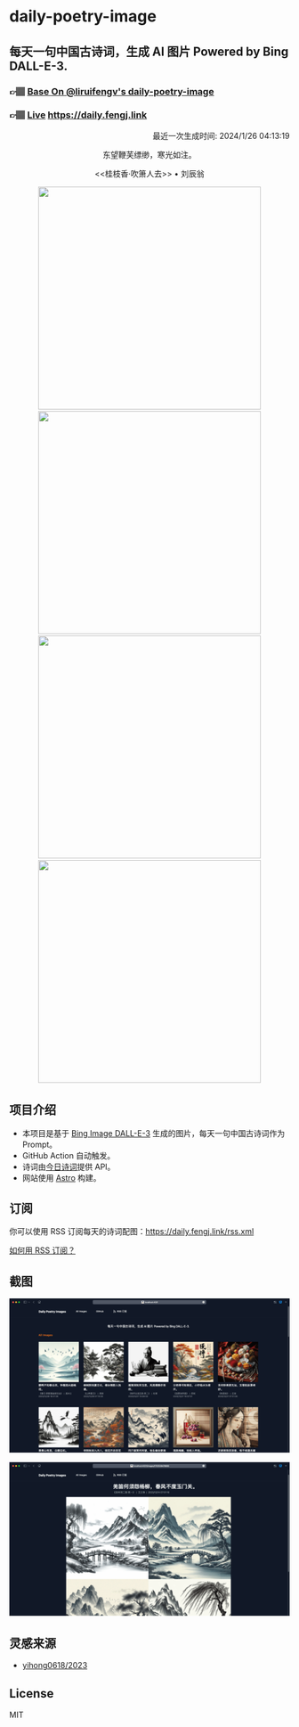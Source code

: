 
# daily-poetry-image

## 每天一句中国古诗词，生成 AI 图片 Powered by Bing DALL-E-3.

### 👉🏽 [Base On @liruifengv's daily-poetry-image](https://github.com/liruifengv/daily-poetry-image)

### 👉🏽 [Live](https://daily.fengj.link) https://daily.fengj.link

<p align="right">
  最近一次生成时间: 2024/1/26 04:13:19
</p>
<p align="center">
东望鞭芙缥缈，寒光如注。
</p>
<p align="center">
<<桂枝香·吹箫人去>> • 刘辰翁
</p>
<p align="center">
<img src="https://tse2.mm.bing.net/th/id/OIG.qZP9RWNGf7jJwVtqmkOZ" height="400" width="400" />
<img src="https://tse2.mm.bing.net/th/id/OIG.jp_yBUE5I.bdDZucvuRq" height="400" width="400" />
<img src="https://tse2.mm.bing.net/th/id/OIG.yIeHRDNMKi1ywsQ8KPqo" height="400" width="400" />
<img src="https://tse1.mm.bing.net/th/id/OIG.z5DZuA2gUKA1qR71Dl8P" height="400" width="400" />
</p>

## 项目介绍

-   本项目是基于 [Bing Image DALL-E-3](https://www.bing.com/images/create) 生成的图片，每天一句中国古诗词作为 Prompt。
-   GitHub Action 自动触发。
-   诗词由[今日诗词](https://www.jinrishici.com/)提供 API。
-   网站使用 [Astro](https://astro.build) 构建。

## 订阅

你可以使用 RSS 订阅每天的诗词配图：https://daily.fengj.link/rss.xml

[如何用 RSS 订阅？](https://zhuanlan.zhihu.com/p/55026716)

## 截图

![图片列表](./screenshots/Snipaste_2023-12-28_21-00-26.png)

![图片详情](./screenshots/Snipaste_2023-12-28_21-00-53.png)

## 灵感来源

-   [yihong0618/2023](https://github.com/yihong0618/2023)

## License

MIT
